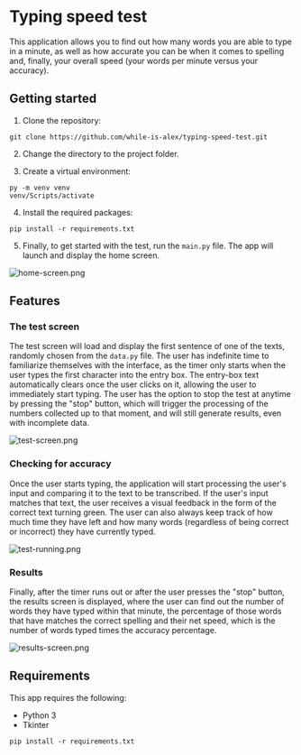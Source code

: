 # Typing speed test
This application allows you to find out how many words you are able to type in a minute, as well as how accurate you can be when it comes to spelling and, finally, your overall speed (your words per minute versus your accuracy).

## Getting started
1. Clone the repository:
```
git clone https://github.com/while-is-alex/typing-speed-test.git
```

2. Change the directory to the project folder.

3. Create a virtual environment:
```
py -m venv venv
venv/Scripts/activate
```

4. Install the required packages:
```
pip install -r requirements.txt
```

5. Finally, to get started with the test, run the `main.py` file. The app will launch and display the home screen.

![home-screen.png](https://i.ibb.co/MNqpMJd/home-screen.png)

## Features
### The test screen
The test screen will load and display the first sentence of one of the texts, randomly chosen from the `data.py` file. The user has indefinite time to familiarize themselves with the interface, as the timer only starts when the user types the first character into the entry box. The entry-box text automatically clears once the user clicks on it, allowing the user to immediately start typing. The user has the option to stop the test at anytime by pressing the "stop" button, which will trigger the processing of the numbers collected up to that moment, and will still generate results, even with incomplete data.

![test-screen.png](https://i.ibb.co/zFh4bN2/test-screen.png)

### Checking for accuracy

Once the user starts typing, the application will start processing the user's input and comparing it to the text to be transcribed. If the user's input matches that text, the user receives a visual feedback in the form of the correct text turning green. The user can also always keep track of how much time they have left and how many words (regardless of being correct or incorrect) they have currently typed.

![test-running.png](https://i.ibb.co/x2S9qQ4/test-running.png)

### Results

Finally, after the timer runs out or after the user presses the "stop" button, the results screen is displayed, where the user can find out the number of words they have typed within that minute, the percentage of those words that have matches the correct spelling and their net speed, which is the number of words typed times the accuracy percentage.

![results-screen.png](https://i.ibb.co/1JVMcL5/results-screen.png)

## Requirements

This app requires the following:

+ Python 3
+ Tkinter

```
pip install -r requirements.txt
```
